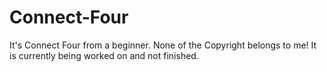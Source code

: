# Connect-Four
It's Connect Four from a beginner.
None of the Copyright belongs to me!
It is currently being worked on and not finished.
